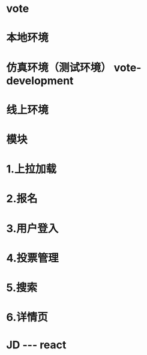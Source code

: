 # vote 
# 本地环境  
# 仿真环境（测试环境） vote-development   
# 线上环境 

# 模块
# 1.上拉加载
# 2.报名   
# 3.用户登入  
# 4.投票管理
# 5.搜索
# 6.详情页

# JD --- react
	